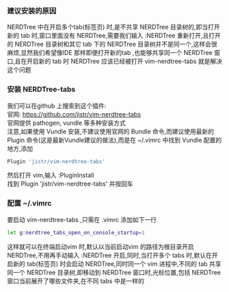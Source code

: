 ### 建议安装的原因
NERDTree 中在开启多个tab(标签页) 时,是不共享 NERDTree 目录树的,即当打开新的 tab 时,窗口里面没有 NERDTree,需要我们输入 :NERDTree 重新打开,且打开的 NERDTree 目录树和其它 tab 下的 NERDTree 目录树并不是同一个,这样会很麻烦,显然我们希望像IDE 那样即便打开新的tab ,也能够共享同一个 NERDTree 窗口,且在开启新的 tab 时 NERDTree 应该已经被打开 vim-nerdtree-tabs 就是解决这个问题

### 安装 NERDTree-tabs
我们可以在github 上搜索到这个插件:  
官网:  https://github.com/jistr/vim-nerdtree-tabs  
官网提供 pathogen, vundle 等多种安装方式   
注意,如果使用 Vundle 安装,不建议使用官网的 Bundle 命令,而建议使用最新的 Plugin 命令(这是最新Vundle建议的做法),而是在 ~/.vimrc 中找到 Vundle 配置的地方,添加
```bash
Plugin 'jistr/vim-nerdtree-tabs'
```  
然后打开 vim,输入 :PluginInstall  
找到 Plugin 'jistr/vim-nerdtree-tabs'  并按回车

### 配置 ~/.vimrc  
要启动 vim-nerdtree-tabs ,只需在 .vimrc 添加如下一行  
```bash
let g:nerdtree_tabs_open_on_console_startup=1   
```
这样就可以在终端启动vim 时,默认以当前启动vim 的路径为根目录开启NERDTree,不用再手动输入 :NERDTree 开启,同时,当打开多个 tabs 时,默认在开启新的 tab(标签页) 时会启动 NERDTree,同时同一个 vim 进程中,不同的 tab 共享同一个 NERDTree 目录树,即移动到 NERDTree 窗口时,光标位置,包括 NERDTree 窗口当前展开了哪些文件夹,在不同 tabs 中是一样的
